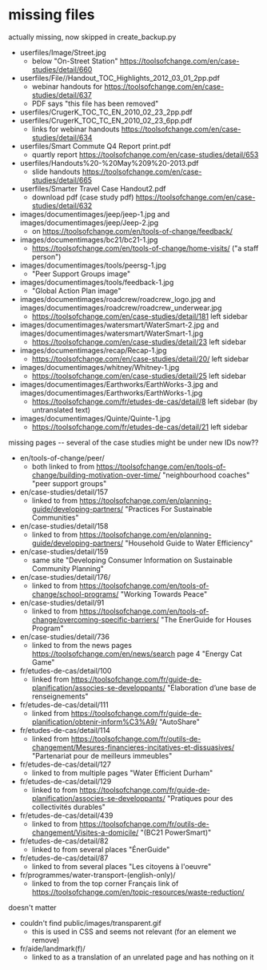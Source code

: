 # missing files

actually missing, now skipped in create_backup.py

* userfiles/Image/Street.jpg
  * below "On-Street Station" https://toolsofchange.com/en/case-studies/detail/660
* userfiles/File//Handout_TOC_Highlights_2012_03_01_2pp.pdf
  * webinar handouts for https://toolsofchange.com/en/case-studies/detail/637
  * PDF says "this file has been removed"
* userfiles/CrugerK_TOC_TC_EN_2010_02_23_2pp.pdf
* userfiles/CrugerK_TOC_TC_EN_2010_02_23_6pp.pdf
  * links for webinar handouts https://toolsofchange.com/en/case-studies/detail/634
* userfiles/Smart Commute Q4 Report print.pdf
  * quartly report https://toolsofchange.com/en/case-studies/detail/653
* userfiles/Handouts%20-%20May%209%20-2013.pdf
  * slide handouts https://toolsofchange.com/en/case-studies/detail/665
* userfiles/Smarter Travel Case Handout2.pdf
  * download pdf (case study pdf) https://toolsofchange.com/en/case-studies/detail/632
* images/documentimages/jeep/jeep-1.jpg and images/documentimages/jeep/Jeep-2.jpg
  * on https://toolsofchange.com/en/tools-of-change/feedback/
* images/documentimages/bc21/bc21-1.jpg
  * https://toolsofchange.com/en/tools-of-change/home-visits/ ("a staff person")
* images/documentimages/tools/peersg-1.jpg
  *  "Peer Support Groups image"
* images/documentimages/tools/feedback-1.jpg
  * "Global Action Plan image"
* images/documentimages/roadcrew/roadcrew_logo.jpg and images/documentimages/roadcrew/roadcrew_underwear.jpg
  * https://toolsofchange.com/en/case-studies/detail/181 left sidebar
* images/documentimages/watersmart/WaterSmart-2.jpg and images/documentimages/watersmart/WaterSmart-1.jpg
  * https://toolsofchange.com/en/case-studies/detail/23 left sidebar
* images/documentimages/recap/Recap-1.jpg
  * https://toolsofchange.com/en/case-studies/detail/20/ left sidebar
* images/documentimages/whitney/Whitney-1.jpg
  * https://toolsofchange.com/en/case-studies/detail/25 left sidebar
* images/documentimages/Earthworks/EarthWorks-3.jpg and images/documentimages/Earthworks/EarthWorks-1.jpg
  * https://toolsofchange.com/fr/etudes-de-cas/detail/8 left sidebar (by untranslated text)
* images/documentimages/Quinte/Quinte-1.jpg
  * https://toolsofchange.com/fr/etudes-de-cas/detail/21 left sidebar


missing pages -- several of the case studies might be under new IDs now??

* en/tools-of-change/peer/
  * both linked to from https://toolsofchange.com/en/tools-of-change/building-motivation-over-time/ "neighbourhood coaches" "peer support groups"
* en/case-studies/detail/157
  * linked to from https://toolsofchange.com/en/planning-guide/developing-partners/ "Practices For Sustainable Communities"
* en/case-studies/detail/158
  * linked to from https://toolsofchange.com/en/planning-guide/developing-partners/ "Household Guide to Water Efficiency"
* en/case-studies/detail/159
  * same site "Developing Consumer Information on Sustainable Community Planning"
* en/case-studies/detail/176/
  * linked to from https://toolsofchange.com/en/tools-of-change/school-programs/ "Working Towards Peace"
* en/case-studies/detail/91
  * linked to from https://toolsofchange.com/en/tools-of-change/overcoming-specific-barriers/  "The EnerGuide for Houses Program"
* en/case-studies/detail/736
  * linked to from the news pages https://toolsofchange.com/en/news/search page 4 "Energy Cat Game"
* fr/etudes-de-cas/detail/100
  * linked from https://toolsofchange.com/fr/guide-de-planification/associes-se-developpants/ "Élaboration d’une base de renseignements"
* fr/etudes-de-cas/detail/111
  * linked from https://toolsofchange.com/fr/guide-de-planification/obtenir-inform%C3%A9/ "AutoShare"
* fr/etudes-de-cas/detail/114
  * linked from https://toolsofchange.com/fr/outils-de-changement/Mesures-financieres-incitatives-et-dissuasives/ "Partenariat pour de meilleurs immeubles"
* fr/etudes-de-cas/detail/127
  * linked to from multiple pages "Water Efficient Durham"
* fr/etudes-de-cas/detail/129
  * linked to from https://toolsofchange.com/fr/guide-de-planification/associes-se-developpants/ "Pratiques pour des collectivités durables"
* fr/etudes-de-cas/detail/439
  * linked to from https://toolsofchange.com/fr/outils-de-changement/Visites-a-domicile/ "(BC21 PowerSmart)"
* fr/etudes-de-cas/detail/82
  * linked to from several places "ÉnerGuide"
* fr/etudes-de-cas/detail/87
  * linked to from several places "Les citoyens à l'oeuvre"
* fr/programmes/water-transport-(english-only)/
  * linked to from the top corner Français link of https://toolsofchange.com/en/topic-resources/waste-reduction/

doesn't matter

* couldn't find public/images/transparent.gif
  * this is used in CSS and seems not relevant (for an element we remove)
* fr/aide/landmark(f)/
  * linked to as a translation of an unrelated page and has nothing on it